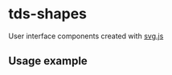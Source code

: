 # tds-shapes

User interface components created with [svg.js](https://github.com/svgdotjs/svg.js)

## Usage example

